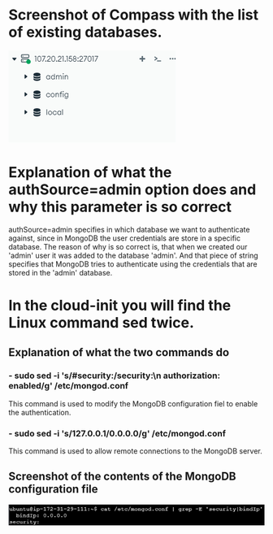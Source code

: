 # Screenshot of Compass with the list of existing databases.

![CompassExistingDatabases_Mi](./CompassExistingDatabases_Mi.png)

# Explanation of what the authSource=admin option does and why this parameter is so correct
authSource=admin specifies in which database we want to authenticate against, since in MongoDB the user credentials are store in a specific database. The reason of why is so correct is, that when we created our 'admin' user it was added to the database 'admin'. And that piece of string specifies that MongoDB tries to authenticate using the credentials that are stored in the 'admin' database.
# In the cloud-init you will find the Linux command sed twice. 
## Explanation of what the two commands do
### - sudo sed -i 's/#security:/security:\n  authorization: enabled/g' /etc/mongod.conf
This command is used to modify the MongoDB configuration fiel to enable the authentication.

### - sudo sed -i 's/127.0.0.1/0.0.0.0/g' /etc/mongod.conf
This command is used to allow remote connections to the MongoDB server.

## Screenshot of the contents of the MongoDB configuration file
![MongoDBConfiguration](./MongoDBConfiguration.png)
